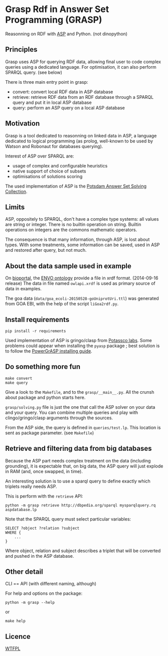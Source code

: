 # Grasp Rdf in Answer Set Programming (GRASP)
Reasonning on RDF with [ASP](https://en.wikipedia.org/wiki/Answer_set_programming) and Python. (not dinopython)


## Principles
Grasp uses ASP for querying RDF data, allowing final user to code complex queries using a dedicated language.
For optimisation, it can also perform SPARQL query.  (see below)

There is three main entry point in grasp:
- convert: convert local RDF data in ASP database
- retrieve: retrieve RDF data from an RDF database through a SPARQL query and put it in local ASP database
- query: perform an ASP query on a local ASP database


## Motivation
Grasp is a tool dedicated to reasonning on linked data in ASP, a language dedicated to logical programming
(as prolog, well-known to be used by Watson and Robonaut for databases querying).

Interest of ASP over SPARQL are:
- usage of complex and configurable heuristics
- native support of choice of subsets
- optimisations of solutions scoring

The used implementation of ASP is the [Potsdam Answer Set Solving Collection](http://potassco.sourceforge.net/index.html).

## Limits
ASP, oppositely to SPARQL, don't have a complex type systems: all values are string or integer.
There is no builtin operation on string.
Builtin operations on integers are the commons mathematic operators.

The consequence is that many information, through ASP, is lost about types.
With some treatments, some information can be saved, used in ASP and restored after query, but not much.


## About the data sample used in example
On [bioportal](http://bioportal.bioontology.org), the [ENVO ontology](http://bioportal.bioontology.org/ontologies/ENVO) provide a file in xrdf format. (2014-09-16 release)
The data in file named `owlapi.xrdf` is used as primary source of data in examples.

The goa data (`data/goa_ecoli-20150528-goUniprotUri.ttl`) was generated from GOA EBI, with the help of the script `liGoa2rdf.py`.


## Install requirements

    pip install -r requirements

Used implementation of ASP is gringo/clasp from [Potassco labs](http://potassco.sourceforge.net/).
Some problems could appear when installing the `pyasp` package ; best solution is to follow the [PowerGrASP installing guide](https://github.com/Aluriak/PowerGrASP/blob/master/README.mkd#installation--requirements).


## Do something more fun

    make convert
    make query

Give a look to the `Makefile`, and to the `grasp/__main__.py`.
All the crunsh about package and python starts here.

`grasp/solving.py` file is just the one that call the ASP solver on your data and your query.
You can combine multiple queries and play with clingo/gringo/clasp arguments through the sources.

From the ASP side, the query is defined in `queries/test.lp`. This location is sent as package parameter. (see `Makefile`)


## Retrieve and filtering data from big databases
Because the ASP part needs complex treatment on the data (including grounding), it is expectable that, on big data,
the ASP query will just explode in RAM (and, once swapped, in time).

An interesting solution is to use a sparql query to define exactly which triplets really needs ASP.

This is perform with the `retrieve` API:

    python -m grasp retrieve http://dbpedia.org/sparql mysparqlquery.rq aspdatabase.lp

Note that the SPARQL query must select particular variables:

    SELECT ?object ?relation ?subject
    WHERE {
        ...
    }

Where object, relation and subject describes a triplet that will be converted and pushed in the ASP database.


## Other detail
CLI == API (with different naming, although)

For help and options on the package:

    python -m grasp --help

or

    make help


## Licence
[WTFPL](http://www.wtfpl.net/)
